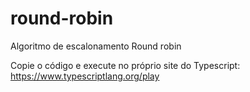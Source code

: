 # round-robin

Algoritmo de escalonamento Round robin

Copie o código e execute no próprio site do Typescript: <https://www.typescriptlang.org/play>
